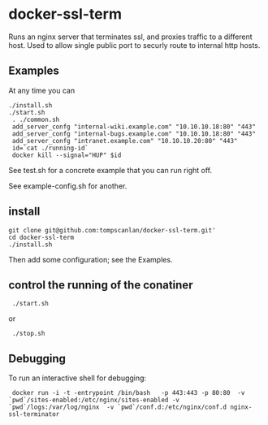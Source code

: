 # docker-ssl-term

Runs an nginx server that terminates ssl, and proxies traffic to a different host.
Used to allow single public port to securly route to internal http hosts.

## Examples
At any time you can 

	./install.sh
	./start.sh 
	 . ./common.sh
	 add_server_confg "internal-wiki.example.com" "10.10.10.18:80" "443"
	 add_server_confg "internal-bugs.example.com" "10.10.10.18:80" "443"
	 add_server_confg "intranet.example.com" "10.10.10.20:80" "443"
	 id=`cat ./running-id`
	 docker kill --signal="HUP" $id

See test.sh for a concrete example that you can run right off.

See example-config.sh for another. 

## install

	git clone git@github.com:tompscanlan/docker-ssl-term.git'
	cd docker-ssl-term
	./install.sh

Then add some configuration; see the Examples.

## control the running of the conatiner

	 ./start.sh
or

	 ./stop.sh


## Debugging

To run an interactive shell for debugging:

	 docker run -i -t -entrypoint /bin/bash   -p 443:443 -p 80:80  -v `pwd`/sites-enabled:/etc/nginx/sites-enabled -v `pwd`/logs:/var/log/nginx  -v `pwd`/conf.d:/etc/nginx/conf.d nginx-ssl-terminator
